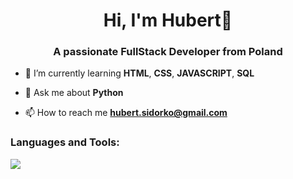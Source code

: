 <h1 align="center">Hi, I'm Hubert👋</h1>
<h3 align="center">A passionate FullStack Developer from Poland</h3>

- 🌱 I’m currently learning **HTML**, **CSS**, **JAVASCRIPT**, **SQL**

- 💬 Ask me about **Python**

- 📫 How to reach me **hubert.sidorko@gmail.com**

<h3 align="left">Languages and Tools:</h3>
<img src="https://skillicons.dev/icons?i=html,css,js,nodejs,react,py,java,postgres,mysql,git">
